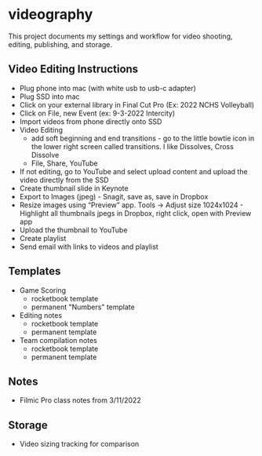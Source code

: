 # videography

This project documents my settings and workflow for video shooting, editing, publishing, and storage.

## Video Editing Instructions
* Plug phone into mac (with white usb to usb-c adapter)
* Plug SSD into mac 
* Click on your external library in Final Cut Pro (Ex: 2022 NCHS Volleyball)
* Click on File, new Event (ex: 9-3-2022 Intercity)
* Import videos from phone directly onto SSD
* Video Editing
   * add soft beginning and end transitions - go to the little bowtie icon in the lower right screen called transitions. I like Dissolves, Cross Dissolve
   * File, Share, YouTube
* If not editing, go to YouTube and select upload content and upload the video directly from the SSD
* Create thumbnail slide in Keynote
* Export to Images (jpeg) - Snagit, save as, save in Dropbox
* Resize images using “Preview” app. Tools -> Adjust size 1024x1024 - Highlight all thumbnails jpegs in Dropbox, right click, open with Preview app
* Upload the thumbnail to YouTube
* Create playlist
* Send email with links to videos and playlist

## Templates
* Game Scoring
   * rocketbook template
   * permanent "Numbers" template
* Editing notes
   * rocketbook template
   * permanent template
* Team compilation notes
   * rocketbook template 
   * permanent template

## Notes
* Filmic Pro class notes from 3/11/2022

## Storage
* Video sizing tracking for comparison
